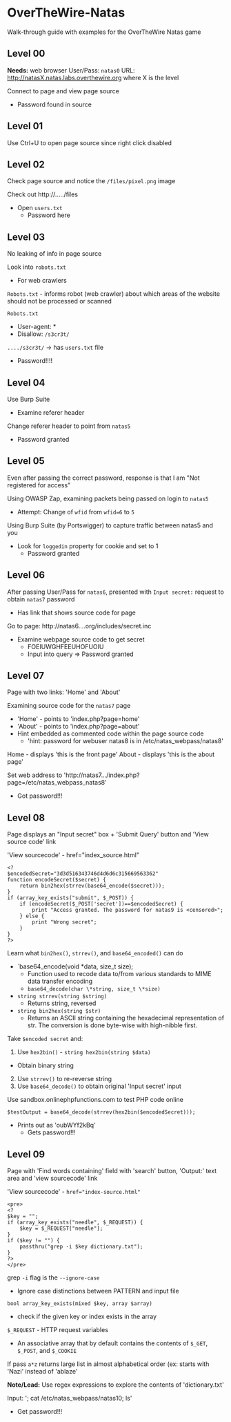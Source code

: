 # OverTheWire-Natas
Walk-through guide with examples for the OverTheWire Natas game

## Level 00
**Needs:** web browser
User/Pass: `natas0`
URL: http://natasX.natas.labs.overthewire.org where X is the level

Connect to page and view page source
* Password found in source

## Level 01
Use Ctrl+U to open page source since right click disabled

## Level 02
Check page source and notice the `/files/pixel.png` image

Check out http://...../files
* Open `users.txt`
  * Password here

## Level 03
No leaking of info in page source

Look into `robots.txt`
* For web crawlers

`Robots.txt` - informs robot (web crawler) about which areas of the website should not be processed or scanned

`Robots.txt`
* User-agent: \*
* Disallow: `/s3cr3t/`

`..../s3cr3t/` -> has `users.txt` file
* Password!!!!

## Level 04
Use Burp Suite
* Examine referer header

Change referer header to point from `natas5`
* Password granted

## Level 05
Even after passing the correct password, response is that I am "Not registered for access"

Using OWASP Zap, examining packets being passed on login to `natas5`
* Attempt: Change of `wfid` from `wfid=6` to `5`

Using Burp Suite (by Portswigger) to capture traffic between natas5 and you
* Look for `loggedin` property for cookie and set to 1
  * Password granted

## Level 06
After passing User/Pass for `natas6`, presented with `Input secret:` request to obtain `natas7` password
* Has link that shows source code for page

Go to page: http://natas6....org/includes/secret.inc
* Examine webpage source code to get secret
  * FOEIUWGHFEEUHOFUOIU
  * Input into query => Password granted

## Level 07
Page with two links: 'Home' and 'About'

Examining source code for the `natas7` page
* 'Home' - points to 'index.php?page=home'
* 'About' - points to 'index.php?page=about'
* Hint embedded as commented code within the page source code
  * 'hint: password for webuser natas8 is in /etc/natas_webpass/natas8'

Home - displays 'this is the front page'
About - displays 'this is the about page'

Set web address to 'http://natas7.../index.php?page=/etc/natas_webpass_natas8'
* Got password!!!

## Level 08
Page displays an "Input secret" box + 'Submit Query' button and 'View source code' link

'View sourcecode' - href="index_source.html"

```
<?
$encodedSecret="3d3d516343746d4d6d6c315669563362"
function encodeSecret($secret) {
	return bin2hex(strrev(base64_encode($secret)));
}
if (array_key_exists("submit", $_POST)) {
	if (encodeSecret($_POST['secret'])==$encodedSecret) {
		print "Access granted. The password for natas9 is <censored>";
	} else {
		print "Wrong secret";
	}
}
?>
```

Learn what `bin2hex()`, `strrev()`, and `base64_encoded()` can do
* `base64_encode(void \*data, size_t size);
  * Function used to recode data to/from various standards to MIME data transfer encoding
  * `base64_decode(char \*string, size_t \*size)`
* `string strrev(string $string)`
  * Returns string, reversed
* `string bin2hex(string $str)`
  * Returns an ASCII string containing the hexadecimal representation of str.  The conversion is done byte-wise with high-nibble first.

Take `$encoded secret` and:
1. Use `hex2bin()` - `string hex2bin(string $data)`
  * Obtain binary string
2. Use `strrev()` to re-reverse string
3. Use `base64_decode()` to obtain original 'Input secret' input

Use sandbox.onlinephpfunctions.com to test PHP code online

`$testOutput = base64_decode(strrev(hex2bin($encodedSecret)));`
* Prints out as 'oubWYf2kBq'
  * Gets password!!!

## Level 09
Page with 'Find words containing' field with 'search' button, 'Output:' text area and 'view sourcecode' link

'View sourcecode' - `href="index-source.html"`

```
<pre>
<?
$key = "";
if (array_key_exists("needle", $_REQUEST)) {
	$key = $_REQUEST["needle"];
}
if ($key != "") {
	passthru("grep -i $key dictionary.txt");
}
?>
</pre>
```

grep `-i` flag is the `--ignore-case`
* Ignore case distinctions between PATTERN and input file

`bool array_key_exists(mixed $key, array $array)`
* check if the given key or index exists in the array

`$_REQUEST` - HTTP request variables
* An associative array that by default contains the contents of `$_GET`, `$_POST`, and `$_COOKIE`

If pass `a*z` returns large list in almost alphabetical order (ex: starts with 'Nazi' instead of 'ablaze'

**Note/Lead:** Use regex expressions to explore the contents of 'dictionary.txt'

Input: '; cat /etc/natas_webpass/natas10; ls'
* Get password!!!
